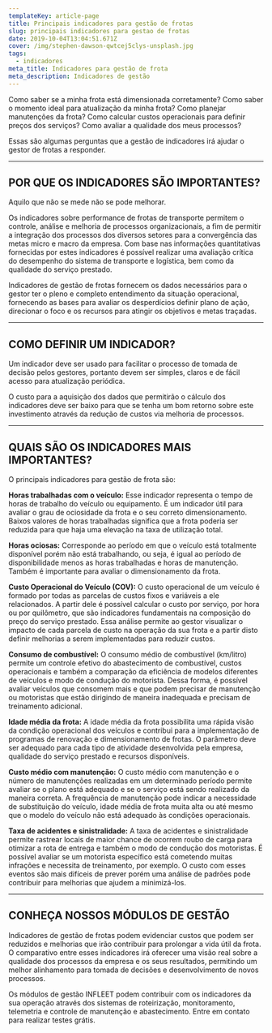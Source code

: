 ```yaml
---
templateKey: article-page
title: Principais indicadores para gestão de frotas
slug: principais indicadores para gestao de frotas
date: 2019-10-04T13:04:51.671Z
cover: /img/stephen-dawson-qwtcej5clys-unsplash.jpg
tags:
  - indicadores
meta_title: Indicadores para gestão de frota
meta_description: Indicadores de gestão
---
```

Como saber se a minha frota está dimensionada corretamente? Como saber o momento ideal para atualização da minha frota? Como planejar manutenções da frota? Como calcular custos operacionais para definir preços dos serviços? Como avaliar a qualidade dos meus processos?

Essas são algumas perguntas que a gestão de indicadores irá ajudar o gestor de frotas a responder.

- - -

## POR QUE OS INDICADORES SÃO IMPORTANTES?

Aquilo que não se mede não se pode melhorar.

Os indicadores sobre performance de frotas de transporte permitem o controle, análise e melhoria de processos organizacionais, a fim de permitir a integração dos processos dos diversos setores para a convergência das metas micro e macro da empresa. Com base nas informações quantitativas fornecidas por estes indicadores é possível realizar uma avaliação crítica do desempenho do sistema de transporte e logística, bem como da qualidade do serviço prestado.

Indicadores de gestão de frotas fornecem os dados necessários para o gestor ter o pleno e completo entendimento da situação operacional, fornecendo as bases para avaliar os desperdícios definir plano de ação, direcionar o foco e os recursos para atingir os objetivos e metas traçadas.

- - -

## COMO DEFINIR UM INDICADOR?

Um indicador deve ser usado para facilitar o processo de tomada de decisão pelos gestores, portanto devem ser simples, claros e de fácil acesso para atualização periódica. 

O custo para a aquisição dos dados que permitirão o cálculo dos indicadores deve ser baixo para que se tenha um bom retorno sobre este investimento através da redução de custos via melhoria de processos.

---

## QUAIS SÃO OS INDICADORES MAIS IMPORTANTES?

O principais indicadores para gestão de frota são:

**Horas trabalhadas com o veículo:** Esse indicador representa o tempo de horas de trabalho do veículo ou equipamento. É  um indicador útil para avaliar o grau de ociosidade da frota e o seu correto dimensionamento. Baixos valores de horas trabalhadas significa que a frota poderia ser reduzida para que haja uma elevação na taxa de utilização total.

**Horas ociosas:** Corresponde ao período em que o veículo está totalmente disponível porém não está trabalhando, ou seja, é igual ao período de disponibilidade menos as horas trabalhadas e horas de manutenção. Também é importante para avaliar o dimensionamento da frota.

**Custo Operacional do Veículo (COV):** O custo operacional de um veículo é formado por todas as parcelas de custos fixos e variáveis a ele relacionados. A partir dele é possível calcular o custo por serviço, por hora ou por quilômetro, que são indicadores fundamentais na composição do preço do serviço prestado. Essa análise permite ao gestor visualizar o impacto de cada parcela de custo na operação da sua frota e a partir disto definir melhorias a serem implementadas para reduzir custos.

**Consumo de combustível:** O consumo médio de combustível (km/litro) permite um controle efetivo do abastecimento de combustível, custos operacionais e também a comparação da eficiência de modelos diferentes de veículos e modo de condução do motorista. Dessa forma, é possível avaliar veículos que consomem mais e que podem precisar de manutenção ou motoristas que estão dirigindo de maneira inadequada e precisam de treinamento adicional.

**Idade média da frota:**  A idade média da frota possibilita uma rápida visão da condição operacional dos veículos e contribui para a implementação de programas de renovação e dimensionamento de frotas. O parâmetro deve ser adequado para cada tipo de atividade desenvolvida pela empresa, qualidade do serviço prestado e recursos disponíveis.

**Custo médio com manutenção:** O custo médio com manutenção e o número de manutenções realizadas em um determinado período permite avaliar se o plano está adequado e se o serviço está sendo realizado da maneira correta. A frequência de manutenção pode indicar a necessidade de substituição do veículo, idade média de frota muita alta ou até mesmo que o modelo do veículo não está adequado às condições operacionais.

**Taxa de acidentes e sinistralidade:** A taxa de acidentes e sinistralidade permite rastrear locais de maior chance de ocorrem roubo de carga para otimizar a rota de entrega e também o modo de condução dos motoristas. É possível avaliar se um motorista específico está cometendo muitas infrações e necessita de treinamento, por exemplo. O custo com esses eventos são mais difíceis de prever porém uma análise de padrões pode contribuir para melhorias que ajudem a minimizá-los.

---

## CONHEÇA NOSSOS MÓDULOS DE GESTÃO

Indicadores de gestão de frotas podem evidenciar custos que podem ser reduzidos e melhorias que irão contribuir para prolongar a vida útil da frota. O comparativo entre esses indicadores irá oferecer uma visão real sobre a qualidade dos processos da empresa e os seus resultados, permitindo um melhor alinhamento para tomada de decisões e desenvolvimento de novos processos.

Os módulos de gestão INFLEET podem contribuir com os indicadores da sua operação através dos sistemas de roteirização, monitoramento, telemetria e controle de manutenção e abastecimento. Entre em contato para realizar testes grátis.

